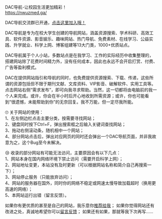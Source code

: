 DAC导航-让校园生活更加精彩！  
https://nwuzmed.ga/

DAC导航交流群已开通，[点击这里加入哦！](https://qm.qq.com/cgi-bin/qm/qr?k=EN5zgCRquP85ZEpOV50K1RjNYhVDWCDQ&authKey=417cYvALFfyByeShn4jKYKuR5qrd0wEWruChl2OejoFTLDdR%2FwDDU0lGk70fhlAJ&noverify=0&group_code=780665645)

DAC导航是专为在校大学生创建的导航网站，涵盖资源搜索、学术科研、高效工具、软件资源、影音娱乐、趣味网站、热门导航、免费素材、在线学习、公益实践、升学就业、科学上网、博客组建等13大门类，1000+优质站点。

DAC导航属于个人小站，多数站点是在我学习、工作的实际经历中收集整理的，搭建网站除了花费时间精力外，没有任何成本，因此也永远不会开启打赏、付费、广告等盈利模式。

DAC在提供网站指引和导航的同时，也免费提供资源搜索、下载、传递，这些所谓的资源包括但不限于期刊文献、文库资料、VIP影音、破解软件、实用工具等。点击网站右侧“需求发布”，即可向我寻求帮助。当然，这一切都将由电脑前的我一个人来完成。或许，你会在半小时后开心地收到所需资源；或许，你也可能看到“很遗憾，未能帮助到你”的无奈回复。我不万能，但一定尽我所能。

🙄 关于网站的使用：<br>
1、在左侧边栏点击主要分类，按需要寻找网站；<br>
2、键盘同时按下Ctrl+F，弹出搜索框之后输入关键词查找网站；<br>
3、拖动右侧滚动条，随机相中一个网站；<br>
4、部分网站点击后，弹出对应网页的同时还会弹出一个DAC导航页面，并非我故意为之，这个Bug至今未解决。<br>

😢 收录的部分网站有可能无法访问，主要原因会有以下几点：<br>
1、网站本身在国内网络环境下禁止访问（需要开启科学上网）；<br>
2、网站地址变更，本站没有及时更新（可以根据网站名称和简介自己再搜索一下）；<br>
3、网站停止服务（只能放弃访问）；<br>
4、网站的服务器在国外，同时你的网络不稳定或网速太慢导致加载超时（换用更高速的网络）；<br>
5、本网站运行出错（留言反馈）。<br>

如果你有更优质的甚至是自己的网站，我乐意你[推荐给我](https://support.qq.com/products/313460?#label=show)；
如果你觉得网站还有改进之处，真诚地希望你可以[留言反馈](https://support.qq.com/products/313460?#label=show)；
如果还有如果，那就等我下次再写……
